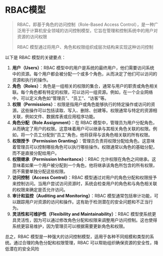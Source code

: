 # RBAC模型

> RBAC，即基于角色的访问控制（Role-Based Access Control），是一种广泛用于计算机安全领域的访问控制模型，它旨在管理和控制系统中的用户对资源的访问权限
>
> RBAC 模型通过将用户、角色和权限组织成层次结构来实现这种访问控制

以下是 RBAC 模型的关键要点：

1. **用户（Users）**：RBAC 模型中的用户是系统的最终用户，他们需要访问系统中的资源。每个用户都会被分配一个或多个角色，从而决定了他们可以访问的资源和执行的操作。
2. **角色（Roles）**：角色是一组相关的权限的集合，通常与用户的职责或角色相关联。每个角色都有特定的权限，可以访问一组资源。例如，在一个企业网络中，可以定义角色如“管理员”、“员工”、“访客”等。
3. **权限（Permissions）**：权限是指用户或角色能够执行的特定操作或访问的资源。这些操作可以包括读取、写入、删除、创建等。权限通常与特定的资源相关联，例如文件、数据库表或应用程序功能。
4. **角色分配（Role Assignment）**：在 RBAC 模型中，管理员为用户分配角色，从而确定了用户的权限。这意味着用户可以继承与其相关角色关联的权限。例如，将一个员工分配到“员工”角色，他将获得与该角色相关联的所有权限。
5. **权限授予（Permission Granting）**：管理员负责将权限分配给角色。这意味着管理员可以控制哪些角色可以执行哪些操作。权限通常以角色的基础分配，而不是直接分配给用户。
6. **权限继承（Permission Inheritance）**：RBAC 允许权限在角色之间继承。这意味着如果一个用户被分配到一个角色，他将继承该角色所包含的所有权限，而不需要单独分配这些权限。
7. **访问控制（Access Control）**：RBAC 模型通过对用户的角色分配和权限授予来控制访问。当用户尝试访问资源时，系统会检查用户的角色和与角色相关联的权限来确定是否允许访问。
8. **审计和监控（Auditing and Monitoring）**：RBAC 模型通常包括审计功能，可以跟踪用户对资源的访问和操作。这有助于检测潜在的安全问题和不正当行为。
9. **灵活性和可维护性（Flexibility and Maintainability）**：RBAC 模型使系统更具灵活性，因为可以通过修改角色分配和权限来调整用户访问控制。这也使得系统更容易维护，因为管理员可以根据需要更新角色和权限。

总之，RBAC 模型是一种强大的访问控制模型，适用于各种不同规模和类型的系统。通过合理的角色分配和权限管理，RBAC 可以帮助组织确保资源的安全性，降低潜在的安全风险